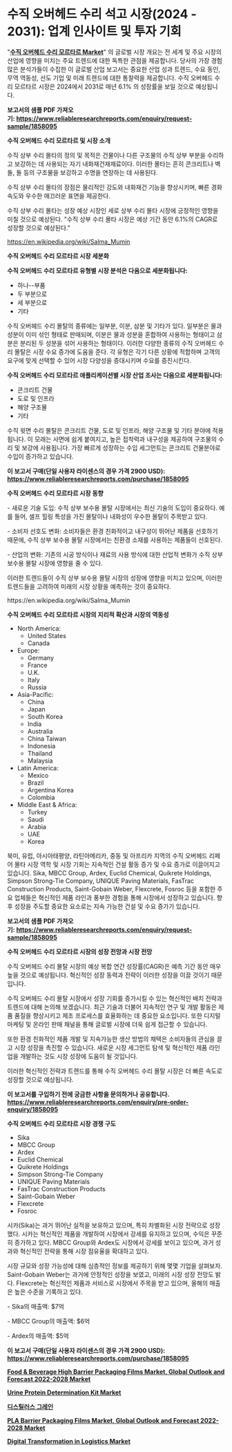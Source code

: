 <p><h1>수직 오버헤드 수리 석고 시장(2024 - 2031): 업계 인사이트 및 투자 기회</h1></p><p>"<strong><a href="https://www.reliableresearchreports.com/vertical-overhead-repair-mortar-r1858095">수직 오버헤드 수리 모르타르 Market</a></strong>" 의 글로벌 시장 개요는 전 세계 및 주요 시장의 산업에 영향을 미치는 주요 트렌드에 대한 독특한 관점을 제공합니다. 당사의 가장 경험 많은 분석가들이 수집한 이 글로벌 산업 보고서는 중요한 산업 성과 트렌드, 수요 동인, 무역 역동성, 선도 기업 및 미래 트렌드에 대한 통찰력을 제공합니다. 수직 오버헤드 수리 모르타르 시장은 2024에서 2031로 매년 6.1% 의 성장률을 보일 것으로 예상됩니다.</p>
<p><strong>보고서의 샘플 PDF 가져오기:&nbsp;<a href="https://www.reliableresearchreports.com/enquiry/request-sample/1858095">https://www.reliableresearchreports.com/enquiry/request-sample/1858095</a></strong></p>
<p><strong>수직 오버헤드 수리 모르타르 및 시장 소개</strong></p>
<p><p>수직 상부 수리 몰타의 정의 및 목적은 건물이나 다른 구조물의 수직 상부 부분을 수리하고 보강하는 데 사용되는 자기 내화재건재재료이다. 이러한 몰타는 흔히 콘크리트나 벽돌, 돌 등의 구조물을 보강하고 수명을 연장하는 데 사용된다. </p><p>수직 상부 수리 몰타의 장점은 물리적인 강도와 내화재건 기능을 향상시키며, 빠른 경화 속도와 우수한 매끄러운 표면을 제공한다. </p><p>수직 상부 수리 몰타는 성장 예상 시장인 세로 상부 수리 몰타 시장에 긍정적인 영향을 미칠 것으로 예상된다. "수직 상부 수리 몰타 시장은 예상 기간 동안 6.1%의 CAGR로 성장할 것으로 예상된다."</p></p>
<p><a href="https://en.wikipedia.org/wiki/Salma_Mumin">https://en.wikipedia.org/wiki/Salma_Mumin</a></p>
<p><strong>수직 오버헤드 수리 모르타르 시장 세분화</strong></p>
<p><strong>수직 오버헤드 수리 모르타르 유형별 시장 분석은 다음으로 세분화됩니다:</strong></p>
<p><ul><li>하나--부품</li><li>두 부분으로</li><li>세 부분으로</li><li>기타</li></ul></p>
<p><p>수직 오버헤드 수리 몰탈의 종류에는 일부분, 이분, 삼분 및 기타가 있다. 일부분은 물과 성분이 이미 섞인 형태로 판매되며, 이분은 물과 성분을 혼합하여 사용하는 형태이고 삼분은 분리된 두 성분을 섞어 사용하는 형태이다. 이러한 다양한 종류의 수직 오버헤드 수리 몰탈은 시장 수요 증가에 도움을 준다. 각 유형은 각기 다른 상황에 적합하며 고객의 요구에 맞게 선택할 수 있어 시장 다양성을 증대시키며 수요를 증진시킨다.</p></p>
<p><strong>수직 오버헤드 수리 모르타르 애플리케이션별 시장 산업 조사는 다음으로 세분화됩니다:</strong></p>
<p><ul><li>콘크리트 건물</li><li>도로 및 인프라</li><li>해양 구조물</li><li>기타</li></ul></p>
<p><p>수직 윗면 수리 몰탈은 콘크리트 건물, 도로 및 인프라, 해양 구조물 및 기타 분야에 적용됩니다. 이 모래는 사면에 쉽게 붙여지고, 높은 접착력과 내구성을 제공하여 구조물의 수리 및 보강에 사용됩니다. 가장 빠르게 성장하는 수입 세그먼트는 콘크리트 건물분야로 수입이 증가하고 있습니다.</p></p>
<p><strong>이 보고서 구매(단일 사용자 라이센스의 경우 가격 2900 USD): <a href="https://www.reliableresearchreports.com/purchase/1858095">https://www.reliableresearchreports.com/purchase/1858095</a></strong></p>
<p><strong>수직 오버헤드 수리 모르타르 시장 동향</strong></p>
<p><p>- 새로운 기술 도입: 수직 상부 보수용 몰탈 시장에서는 최신 기술의 도입이 중요하다. 예를 들어, 셀프 힐링 특성을 가진 몰탈이나 내화성이 우수한 몰탈이 주목받고 있다.</p><p>- 소비자 선호도 변화: 소비자들은 환경 친화적이고 내구성이 뛰어난 제품을 선호하기 때문에, 수직 상부 보수용 몰탈 시장에서는 친환경 소재를 사용하는 제품들이 선호된다.</p><p>- 산업의 변화: 기존의 시공 방식이나 재료의 사용 방식에 대한 산업적 변화가 수직 상부 보수용 몰탈 시장에 영향을 줄 수 있다.</p><p>이러한 트렌드들이 수직 상부 보수용 몰탈 시장의 성장에 영향을 미치고 있으며, 이러한 트렌드들을 고려하여 미래의 시장 상황을 예측하는 것이 중요하다.</p></p>
<p>https://en.wikipedia.org/wiki/Salma_Mumin</p>
<p><strong>수직 오버헤드 수리 모르타르 시장의 지리적 확산과 시장의 역동성</strong></p>
<p><ul>
    <li>
        North America:
        <ul>
            <li>United States</li>
            <li>Canada</li>
        </ul>
    </li>
    <li>
        Europe:
        <ul>
            <li>Germany</li>
            <li>France</li>
            <li>U.K.</li>
            <li>Italy</li>
            <li>Russia</li>
        </ul>
    </li>
    <li>
        Asia-Pacific:
        <ul>
            <li>China</li>
            <li>Japan</li>
            <li>South Korea</li>
            <li>India</li>
            <li>Australia</li>
            <li>China Taiwan</li>
            <li>Indonesia</li>
            <li>Thailand</li>
            <li>Malaysia</li>
        </ul>
    </li>
    <li>
        Latin America:
        <ul>
            <li>Mexico</li>
            <li>Brazil</li>
            <li>Argentina Korea</li>
            <li>Colombia</li>
        </ul>
    </li>
    <li>
        Middle East & Africa:
        <ul>
            <li>Turkey</li>
            <li>Saudi</li>
            <li>Arabia</li>
            <li>UAE</li>
            <li>Korea</li>
        </ul>
    </li>
    </ul></p>
<p><p>북미, 유럽, 아시아태평양, 라틴아메리카, 중동 및 아프리카 지역의 수직 오버헤드 리페어 몰타 시장 역학 및 시장 기회는 지속적인 건설 활동 증가 및 수요 증가로 이끌어지고 있습니다. Sika, MBCC Group, Ardex, Euclid Chemical, Quikrete Holdings, Simpson Strong-Tie Company, UNIQUE Paving Materials, FasTrac Construction Products, Saint-Gobain Weber, Flexcrete, Fosroc 등을 포함한 주요 업체들은 혁신적인 제품 라인과 풍부한 경험을 통해 시장에서 성장하고 있습니다. 향후 성장을 주도할 중요한 요소로는 지속 가능한 건설 및 수요 증가가 있습니다.</p></p>
<p><strong>보고서의 샘플 PDF 가져오기:&nbsp;<a href="https://www.reliableresearchreports.com/enquiry/request-sample/1858095">https://www.reliableresearchreports.com/enquiry/request-sample/1858095</a></strong></p>
<p><strong>수직 오버헤드 수리 모르타르 시장의 성장 전망과 시장 전망</strong></p>
<p><p>수직 오버헤드 수리 몰탈 시장의 예상 복합 연간 성장률(CAGR)은 예측 기간 동안 매우 높을 것으로 예상됩니다. 혁신적인 성장 동력과 전략이 이러한 성장을 이끌 것이기 때문입니다. </p><p>수직 오버헤드 수리 몰탈 시장에서 성장 기회를 증가시킬 수 있는 혁신적인 배치 전략과 트렌드에 대해 논의해 보겠습니다. 최근 기술과 더불어 지속적인 연구 및 개발 활동은 제품 품질을 향상시키고 제조 프로세스를 효율화하는 데 중요한 요소입니다. 또한 디지털 마케팅 및 온라인 판매 채널을 통해 글로벌 시장에 더욱 쉽게 접근할 수 있습니다. </p><p>또한 환경 친화적인 제품 개발 및 지속가능한 생산 방법의 채택은 소비자들의 관심을 끌고 시장 성장을 촉진할 수 있습니다. 새로운 시장 세그먼트 탐색 및 혁신적인 제품 라인업을 개발하는 것도 시장 성장에 도움이 될 것입니다. </p><p>이러한 혁신적인 전략과 트렌드를 통해 수직 오버헤드 수리 몰탈 시장은 더 빠른 속도로 성장할 것으로 예상됩니다.</p></p>
<p><strong>이 보고서를 구입하기 전에 궁금한 사항을 문의하거나 공유합니다. <a href="https://www.reliableresearchreports.com/enquiry/pre-order-enquiry/1858095">https://www.reliableresearchreports.com/enquiry/pre-order-enquiry/1858095</a></strong></p>
<p><strong>수직 오버헤드 수리 모르타르 시장 경쟁 구도</strong></p>
<p><ul><li>Sika</li><li>MBCC Group</li><li>Ardex</li><li>Euclid Chemical</li><li>Quikrete Holdings</li><li>Simpson Strong-Tie Company</li><li>UNIQUE Paving Materials</li><li>FasTrac Construction Products</li><li>Saint-Gobain Weber</li><li>Flexcrete</li><li>Fosroc</li></ul></p>
<p><p>시카(Sika)는 과거 뛰어난 실적을 보유하고 있으며, 특히 차별화된 시장 전략으로 성장했다. 시카는 혁신적인 제품을 개발하여 시장에서 강세를 유지하고 있으며, 수익은 꾸준히 증가하고 있다. MBCC Group와 Ardex도 시장에서 강세를 보이고 있으며, 과거 성과와 혁신적인 전략을 통해 시장 점유율을 확대하고 있다.</p><p>시장 규모와 성장 가능성에 대해 심층적인 정보를 제공하기 위해 몇몇 기업을 살펴보자. Saint-Gobain Weber는 과거에 안정적인 성장을 보였고, 미래의 시장 성장 전망도 밝다. Flexcrete는 혁신적인 제품과 서비스로 시장에서 주목을 받고 있으며, 올해의 매출은 높은 수준을 기록하고 있다.</p><p>- Sika의 매출액: $7억</p><p>- MBCC Group의 매출액: $6억</p><p>- Ardex의 매출액: $5억</p></p>
<p><strong>이 보고서 구매(단일 사용자 라이센스의 경우 가격 2900 USD): <a href="https://www.reliableresearchreports.com/purchase/1858095">https://www.reliableresearchreports.com/purchase/1858095</a></strong></p>
<p><strong><p><a href="https://issuu.com/reportprime-2/docs/food-beverage-high-barrier-packagin_fa346eb97a8346">Food & Beverage High Barrier Packaging Films Market, Global Outlook and Forecast 2022-2028 Market</a></p><p><a href="https://medium.com/@samantha.welch56767/urine-protein-determination-kit-market-growth-market-segmentation-and-regional-analysis-global-c94129898c19">Urine Protein Determination Kit Market</a></p><p><a href="https://medium.com/@jordymiller25/%EA%B8%80%EB%A1%9C%EB%B2%8C-%EC%A6%9D%EB%A5%98%EA%B3%A1%EB%A5%98-%EC%8B%9C%EC%9E%A5-%ED%98%84%ED%99%A9-2024-2031-%EB%B0%8F-%EC%A7%80%EC%97%AD-%EC%A0%9C%ED%92%88-%EB%B0%8F-%EC%B5%9C%EC%A2%85-%EC%9A%A9%EB%8F%84%EB%B3%84-%EC%98%88%EC%B8%A1-91246a7cceaa">디스틸러스 그레인</a></p><p><a href="https://issuu.com/reportprime-2/docs/pla-barrier-packaging-films-market-_74c31f1cd13188">PLA Barrier Packaging Films Market, Global Outlook and Forecast 2022-2028 Market</a></p><p><a href="https://github.com/BurtonGALEN/Market-Research-Report-List-1/blob/main/digital-transformation-in-logistics-market.md">Digital Transformation in Logistics Market</a></p></strong></p>
<p></p>